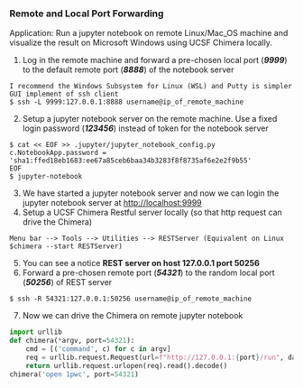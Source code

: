 ### Remote and Local Port Forwarding
Application: Run a jupyter notebook on remote Linux/Mac_OS machine and visualize the result on Microsoft Windows using UCSF Chimera locally.
1. Log in the remote machine and forward a pre-chosen local port (<b><i>9999</i></b>) to the default remote port (<b><i>8888</i></b>) of the notebook server
```
I recommend the Windows Subsystem for Linux (WSL) and Putty is simpler GUI implement of ssh client
$ ssh -L 9999:127.0.0.1:8888 username@ip_of_remote_machine
```
2. Setup a jupyter notebook server on the remote machine. Use a fixed login password (<b><i>123456</i></b>) instead of token for the notebook server
```
$ cat << EOF >> .jupyter/jupyter_notebook_config.py
c.NotebookApp.password = 'sha1:ffed18eb1683:ee67a85ceb6baa34b3283f8f8735af6e2e2f9b55'
EOF
$ jupyter-notebook
```
3. We have started a jupyter notebook server and now we can login the jupyter notebook server at <a href="http://localhost:9999">http://localhost:9999</a>
4. Setup a UCSF Chimera Restful server locally (so that http request can drive the Chimera)
```
Menu bar --> Tools --> Utilities --> RESTServer (Equivalent on Linux $chimera --start RESTServer)
```
5. You can see a notice <b>REST server on host 127.0.0.1 port 50256</b>
6. Forward a pre-chosen remote port (<b><i>54321</i></b>) to the random local port (<b><i>50256</i></b>) of REST server
```
$ ssh -R 54321:127.0.0.1:50256 username@ip_of_remote_machine
```
7. Now we can drive the Chimera on remote jupyter notebook
```python
import urllib    
def chimera(*argv, port=54321):
    cmd = [('command', c) for c in argv] 
    req = urllib.request.Request(url=f"http://127.0.0.1:{port}/run", data = urllib.parse.urlencode(cmd).encode('utf8'))
    return urllib.request.urlopen(req).read().decode()
chimera('open 1pwc', port=54321)
```
